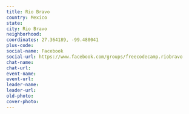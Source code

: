 ```yaml
---
title: Rio Bravo
country: Mexico
state: 
city: Rio Bravo
neighborhood: 
coordinates: 27.364189, -99.480041
plus-code:
social-name: Facebook
social-url: https://www.facebook.com/groups/freecodecamp.riobravo
chat-name:
chat-url:
event-name:
event-url:
leader-name:
leader-url:
old-photo: 
cover-photo:
---
```

